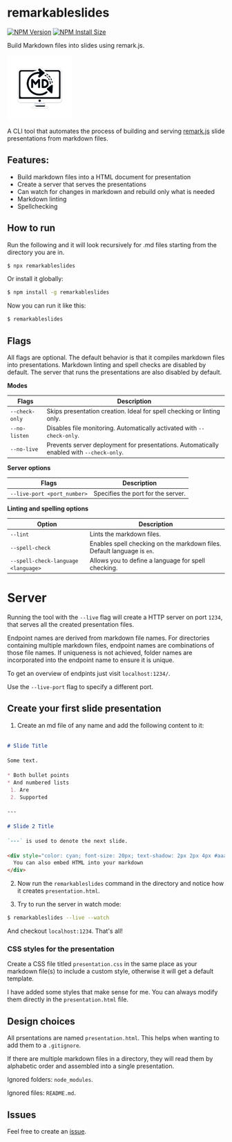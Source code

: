 # remarkableslides

[![NPM Version][npm-version-image]][npm-url]
[![NPM Install Size][npm-install-size-image]][npm-install-size-url]

Build Markdown files into slides using remark.js.

<img src="https://github.com/anderslatif/remarkableslides/blob/main/remarkableslides_logo.png" alt="remarkableslides logo" width="150"/>


A CLI tool that automates the process of building and serving [remark.js](https://github.com/remarkjs/remark) slide presentations from markdown files. 

## Features:

* Build markdown files into a HTML document for presentation
* Create a server that serves the presentations
* Can watch for changes in markdown and rebuild only what is needed
* Markdown linting
* Spellchecking

## How to run

Run the following and it will look recursively for .md files starting from the directory you are in.

```bash
$ npx remarkableslides
```

Or install it globally:

```bash
$ npm install -g remarkableslides
```

Now you can run it like this:

```bash
$ remarkableslides
```

## Flags

All flags are optional. The default behavior is that it compiles markdown files into presentations. Markdown linting and spell checks are disabled by default. The server that runs the presentations are also disabled by default. 


**Modes**

| Flags          | Description                                                                                               |
|----------------|-----------------------------------------------------------------------------------------------------------|
| `--check-only` | Skips presentation creation. Ideal for spell checking or linting only.                                    |
| `--no-listen`  | Disables file monitoring. Automatically activated with `--check-only`.                                    |
| `--no-live`    | Prevents server deployment for presentations. Automatically enabled with `--check-only`.                  |

**Server options**

| Flags                          | Description                           |
|--------------------------------|---------------------------------------|
| `--live-port <port_number>`    | Specifies the port for the server.    |

**Linting and spelling options**

| Option                                  | Description                                                             |
|-----------------------------------------|-------------------------------------------------------------------------|
| `--lint`                                | Lints the markdown files.                                               |
| `--spell-check`                         | Enables spell checking on the markdown files. Default language is `en`. |
| `--spell-check-language <language>`     | Allows you to define a language for spell checking.                     |



# Server

Running the tool with the `--live` flag will create a HTTP server on port `1234`, that serves all the created presentation files. 

Endpoint names are derived from markdown file names. For directories containing multiple markdown files, endpoint names are combinations of those file names. If uniqueness is not achieved, folder names are incorporated into the endpoint name to ensure it is unique.

To get an overview of endpints just visit `localhost:1234/`.

Use the `--live-port` flag to specify a different port. 


## Create your first slide presentation

1. Create an md file of any name and add the following content to it:

```md

# Slide Title

Some text.

* Both bullet points
* And numbered lists 
 1. Are
 2. Supported

---

# Slide 2 Title

`---` is used to denote the next slide. 

<div style="color: cyan; font-size: 20px; text-shadow: 2px 2px 4px #aaa;">
  You can also embed HTML into your markdown
</div>

```

2. Now run the `remarkableslides` command in the directory and notice how it creates `presentation.html`. 

3. Try to run the server in watch mode:

```bash
$ remarkableslides --live --watch
```

And checkout `localhost:1234`. That's all!


### CSS styles for the presentation

Create a CSS file titled `presentation.css` in the same place as your markdown file(s) to include a custom style, otherwise it will get a default template. 

I have added some styles that make sense for me. You can always modify them directly in the `presentation.html` file. 


## Design choices

All prsentations are named `presentation.html`. This helps when wanting to add them to a `.gitignore`.

If there are multiple markdown files in a directory, they will read them by alphabetic order and assembled into a single presentation.

Ignored folders: `node_modules`. 

Ignored files: `README.md`.


## Issues

Feel free to create an [issue](https://github.com/anderslatif/remarkableslides/issues). 


[npm-version-image]: https://img.shields.io/npm/v/remarkableslides.svg
[npm-url]: https://www.npmjs.com/package/remarkableslides
[npm-install-size-image]: https://packagephobia.com/badge?p=remarkableslides
[npm-install-size-url]: https://packagephobia.com/result?p=remarkableslides